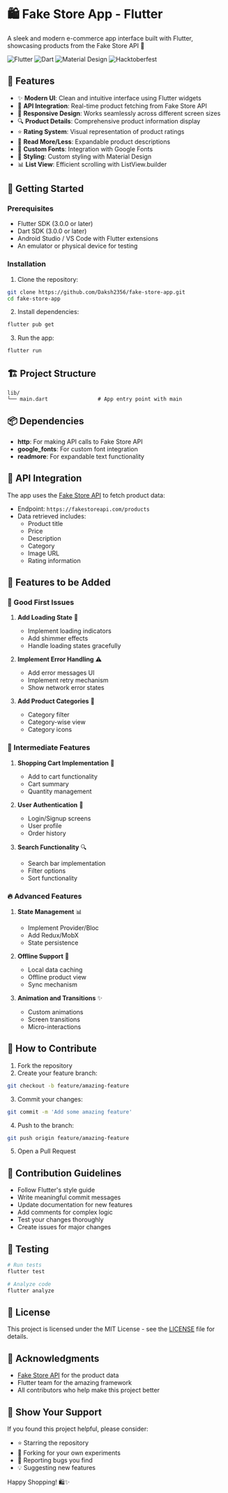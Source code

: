 # 🛍️ Fake Store App - Flutter

A sleek and modern e-commerce app interface built with Flutter, showcasing products from the Fake Store API 🎉

![Flutter](https://img.shields.io/badge/Flutter-02569B?style=for-the-badge&logo=flutter&logoColor=white)
![Dart](https://img.shields.io/badge/Dart-0175C2?style=for-the-badge&logo=dart&logoColor=white)
![Material Design](https://img.shields.io/badge/Material%20Design-757575?style=for-the-badge&logo=material-design&logoColor=white)
![Hacktoberfest](https://img.shields.io/badge/Hacktoberfest-2025-orange?style=for-the-badge)

## 🌟 Features

- ✨ **Modern UI**: Clean and intuitive interface using Flutter widgets
- 🎯 **API Integration**: Real-time product fetching from Fake Store API
- 📱 **Responsive Design**: Works seamlessly across different screen sizes
- 🔍 **Product Details**: Comprehensive product information display
- ⭐ **Rating System**: Visual representation of product ratings
- 📖 **Read More/Less**: Expandable product descriptions
- 💅 **Custom Fonts**: Integration with Google Fonts
- 🎨 **Styling**: Custom styling with Material Design
- 📊 **List View**: Efficient scrolling with ListView.builder

## 🚀 Getting Started

### Prerequisites

- Flutter SDK (3.0.0 or later)
- Dart SDK (3.0.0 or later)
- Android Studio / VS Code with Flutter extensions
- An emulator or physical device for testing

### Installation

1. Clone the repository:
```bash
git clone https://github.com/Daksh2356/fake-store-app.git
cd fake-store-app
```

2. Install dependencies:
```bash
flutter pub get
```

3. Run the app:
```bash
flutter run
```

## 🏗️ Project Structure

```
lib/
└── main.dart                # App entry point with main 
```

## 📦 Dependencies

- **http**: For making API calls to Fake Store API
- **google_fonts**: For custom font integration
- **readmore**: For expandable text functionality

## 🎯 API Integration

The app uses the [Fake Store API](https://fakestoreapi.com/) to fetch product data:

- Endpoint: `https://fakestoreapi.com/products`
- Data retrieved includes:
  - Product title
  - Price
  - Description
  - Category
  - Image URL
  - Rating information

## 🎨 Features to be Added

### 🔰 Good First Issues

1. **Add Loading State** 🔄
   - Implement loading indicators
   - Add shimmer effects
   - Handle loading states gracefully

2. **Implement Error Handling** ⚠️
   - Add error messages UI
   - Implement retry mechanism
   - Show network error states

3. **Add Product Categories** 📑
   - Category filter
   - Category-wise view
   - Category icons

### 🚀 Intermediate Features

1. **Shopping Cart Implementation** 🛒
   - Add to cart functionality
   - Cart summary
   - Quantity management

2. **User Authentication** 👤
   - Login/Signup screens
   - User profile
   - Order history

3. **Search Functionality** 🔍
   - Search bar implementation
   - Filter options
   - Sort functionality

### 🔥 Advanced Features

1. **State Management** 📊
   - Implement Provider/Bloc
   - Add Redux/MobX
   - State persistence

2. **Offline Support** 📵
   - Local data caching
   - Offline product view
   - Sync mechanism

3. **Animation and Transitions** ✨
   - Custom animations
   - Screen transitions
   - Micro-interactions

## 🤝 How to Contribute

1. Fork the repository
2. Create your feature branch:
```bash
git checkout -b feature/amazing-feature
```
3. Commit your changes:
```bash
git commit -m 'Add some amazing feature'
```
4. Push to the branch:
```bash
git push origin feature/amazing-feature
```
5. Open a Pull Request

## 📝 Contribution Guidelines

- Follow Flutter's style guide
- Write meaningful commit messages
- Update documentation for new features
- Add comments for complex logic
- Test your changes thoroughly
- Create issues for major changes

## 🧪 Testing

```bash
# Run tests
flutter test

# Analyze code
flutter analyze
```

## 📄 License

This project is licensed under the MIT License - see the [LICENSE](LICENSE) file for details.

## 🙏 Acknowledgments

- [Fake Store API](https://fakestoreapi.com/) for the product data
- Flutter team for the amazing framework
- All contributors who help make this project better

## 🌟 Show Your Support

If you found this project helpful, please consider:

- ⭐ Starring the repository
- 🍴 Forking for your own experiments
- 🐛 Reporting bugs you find
- 💡 Suggesting new features

Happy Shopping! 🛍️✨